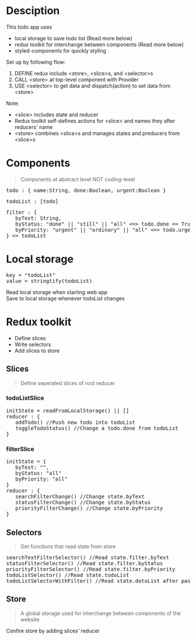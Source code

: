 # Desciption

This todo app uses

- local storage to save todo list (Read more below)
- redux toolkit for interchange between components (Read more below)
- styled-components for quickly styling

Set up by following flow:

1. DEFINE redux include \<store>, \<slice>s, and \<selector>s
2. CALL \<store> at top-level component with Provider
3. USE \<selector> to get data and dispatch(action) to set data from \<store>

Note: 
- \<slice> includes state and reducer
- Redux toolkit self-defines actions for \<slice> and names they after reducers' name
- \<store> combines \<slice>s and manages states and preducers from \<slice>s


# Components
> Components at abstract level NOT coding-level

<pre>
todo : { name:String, done:Boolean, urgent:Boolean }
</pre>

<pre>
todoList : [todo]
</pre>

<pre>
filter : {
   byText: String,
   byStatus: "done" || "still" || "all" <=> todo.done == True || False || both,
   byPriority: "urgent" || "ordinary" || "all" <=> todo.urgent == True || False || both,
} => todoList
</pre>

# Local storage

<pre>
key = "todoList"
value = stringtify(todoList)
</pre>

Read local storage when starting web app\
Save to local storage whenever todoList changes

# Redux toolkit

- Define slices
- Write selectors
- Add slices to store

## Slices
> Define seperated slices of root reducer

### todoListSlice

<pre>
initState = readFromLocalStorage() || []
reducer : {
   addTodo() //Push new todo into todoList
   toggleTodoStatus() //Change a todo.done from todoList
}
</pre>

### filterSlice

<pre>
initState = {
   byText: "",
   byStatus: "all"
   byPriority: "all"
}
reducer : {
   searchFilterChange() //Change state.byText
   statusFilterChange() //Change state.byStatus
   priorityFilterChange() //Change state.byPriority
}
</pre>

## Selectors
> Get functions that read state from store

<pre>
searchTextFilterSelector() //Read state.filter.byText
statusFilterSelector() //Read state.filter.byStatus
priorityFilterSelector() //Read state.filter.byPriority
todoListSelector() //Read state.todoList
todoListSelectorWithFilter() //Read state.dotoList after passing through 3 filters above
</pre>

## Store
> A global storage used for interchange between components of the website

Confire store by adding slices' reducer
